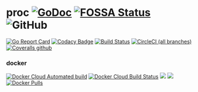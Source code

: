 # proc [![GoDoc](https://godoc.org/github.com/ennoo/proc?status.svg)](https://godoc.org/github.com/ennoo/proc) [![FOSSA Status](https://app.fossa.com/api/projects/git%2Bgithub.com%2Fennoo%2Fproc.svg?type=shield)](https://app.fossa.com/projects/git%2Bgithub.com%2Fennoo%2Fproc?ref=badge_shield) ![GitHub](https://img.shields.io/github/license/ennoo/proc.svg)

[![Go Report Card](https://goreportcard.com/badge/github.com/ennoo/proc)](https://goreportcard.com/report/github.com/ennoo/proc)
[![Codacy Badge](https://api.codacy.com/project/badge/Grade/156fbeabb661484e9c673127342bb067)](https://www.codacy.com/app/aberic/proc?utm_source=github.com&amp;utm_medium=referral&amp;utm_content=ennoo/proc&amp;utm_campaign=Badge_Grade)
[![Build Status](https://www.travis-ci.org/ennoo/proc.svg?branch=master)](https://www.travis-ci.org/ennoo/proc)
[![CircleCI (all branches)](https://img.shields.io/circleci/project/github/ennoo/proc.svg?label=circle-ci%20build)](https://circleci.com/gh/ennoo/proc)
[![Coveralls github](https://img.shields.io/coveralls/github/ennoo/proc.svg)](https://coveralls.io/github/ennoo/proc?branch=master)

### docker
[![Docker Cloud Automated build](https://img.shields.io/docker/cloud/automated/ennoo/proc.svg)](https://hub.docker.com/r/ennoo/proc/dockerfile) [![Docker Cloud Build Status](https://img.shields.io/docker/cloud/build/ennoo/proc.svg)](https://hub.docker.com/r/ennoo/proc/builds) [![](https://images.microbadger.com/badges/image/ennoo/proc.svg)](https://microbadger.com/images/ennoo/proc "Get your own image badge on microbadger.com") [![](https://images.microbadger.com/badges/version/ennoo/proc.svg)](https://microbadger.com/images/ennoo/proc "Get your own version badge on microbadger.com") [![Docker Pulls](https://img.shields.io/docker/pulls/ennoo/proc.svg?label=pulls)](https://hub.docker.com/r/ennoo/proc)